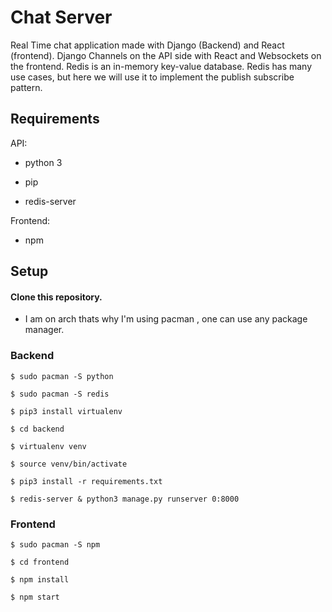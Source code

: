 # Chat Server
Real Time chat application made with Django (Backend) and React (frontend).
Django Channels on the API side with React and Websockets on the frontend. Redis is an in-memory key-value database. Redis has many use cases, but here we will use it to implement the publish subscribe pattern. 

## Requirements
API:

  * python 3
  
  * pip
  
  * redis-server
  
Frontend:

  * npm

## Setup

#### Clone this repository.

* I am on arch thats why I'm using pacman , one can use any package manager.

### Backend

```
$ sudo pacman -S python

$ sudo pacman -S redis

$ pip3 install virtualenv

$ cd backend

$ virtualenv venv

$ source venv/bin/activate

$ pip3 install -r requirements.txt

$ redis-server & python3 manage.py runserver 0:8000

```

### Frontend

```
$ sudo pacman -S npm

$ cd frontend

$ npm install

$ npm start

```
